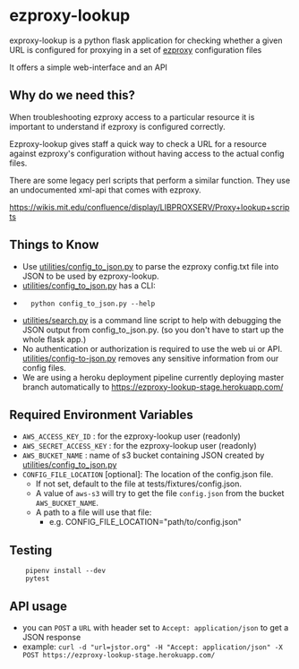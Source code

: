 # ezproxy-lookup
exproxy-lookup is a python flask application for checking whether
a given URL is configured for proxying in a set of [ezproxy](https://www.oclc.org/en/ezproxy.html) configuration files

It offers a simple web-interface and an API

## Why do we need this?
When troubleshooting ezproxy access to a particular resource it is important to understand if ezproxy is configured correctly.

Ezproxy-lookup gives staff a quick way to check a URL for a resource against ezproxy's configuration without having access to the actual config files.

There are some legacy perl scripts that perform a similar function. They use an undocumented xml-api that comes with ezproxy.

https://wikis.mit.edu/confluence/display/LIBPROXSERV/Proxy+lookup+scripts

## Things to Know
- Use [utilities/config_to_json.py](https://github.com/MITLibraries/ezproxy-lookup/blob/master/utilities/config_to_json.py) to parse the ezproxy config.txt file into JSON to be used by ezproxy-lookup. 
- [utilities/config_to_json.py](https://github.com/MITLibraries/ezproxy-lookup/blob/master/utilities/config_to_json.py) has a CLI:
-       python config_to_json.py --help
- [utilities/search.py](https://github.com/MITLibraries/ezproxy-lookup/blob/master/utilities/search.py) is a command line script to help with debugging the JSON output from config_to_json.py. (so you don't have to start up the whole flask app.)
- No authentication or authorization is required to use the web ui or API. [utilities/config-to-json.py](https://github.com/MITLibraries/ezproxy-lookup/blob/master/utilities/config-to-json.py) removes any sensitive information from our config files. 
- We are using a heroku deployment pipeline currently deploying master branch automatically to https://ezproxy-lookup-stage.herokuapp.com/


## Required Environment Variables
- `AWS_ACCESS_KEY_ID` : for the ezproxy-lookup user (readonly)
- `AWS_SECRET_ACCESS_KEY` : for the ezproxy-lookup user (readonly)
- `AWS_BUCKET_NAME` : name of s3 bucket containing JSON created by [utilities/config_to_json.py](https://github.com/MITLibraries/ezproxy-lookup/blob/master/utilities/config_to_json.py)
- `CONFIG_FILE_LOCATION` [optional]: The location of the config.json file.
    - If not set, default to the file at tests/fixtures/config.json.
    - A value of `aws-s3` will try to get the file `config.json` from the  bucket `AWS_BUCKET_NAME`.
    - A path to a file will use that file:
        - e.g. CONFIG_FILE_LOCATION="path/to/config.json" 

## Testing
        pipenv install --dev
        pytest

## API usage
- you can `POST` a `URL` with header set to `Accept: application/json` to get a JSON response
- example: `curl -d "url=jstor.org" -H "Accept: application/json" -X POST https://ezproxy-lookup-stage.herokuapp.com/`
